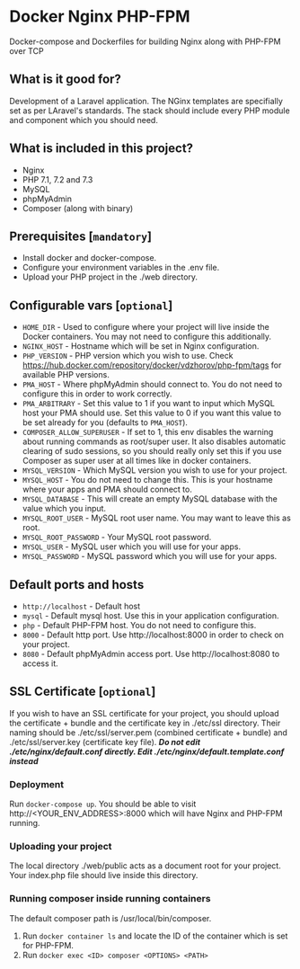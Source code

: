 # Docker Nginx PHP-FPM

Docker-compose and Dockerfiles for building Nginx along with PHP-FPM over TCP

## What is it good for?

Development of a Laravel application. The NGinx templates are specifially set as per LAravel's standards. The stack should include every PHP module and component which you should need.

## What is included in this project?

* Nginx
* PHP 7.1, 7.2 and 7.3
* MySQL
* phpMyAdmin
* Composer (along with binary)

## Prerequisites [`mandatory`]

* Install docker and docker-compose.
* Configure your environment variables in the .env file.
* Upload your PHP project in the ./web directory.

## Configurable vars [`optional`]

* `HOME_DIR` - Used to configure where your project will live inside the Docker containers. You may not need to configure this additionally.
* `NGINX_HOST` -  Hostname which will be set in Nginx configuration.
* `PHP_VERSION` - PHP version which you wish to use. Check https://hub.docker.com/repository/docker/vdzhorov/php-fpm/tags for available PHP versions.
* `PMA_HOST` - Where phpMyAdmin should connect to. You do not need to configure this in order to work correctly.
* `PMA_ARBITRARY` - Set this value to 1 if you want to input which MySQL host your PMA should use. Set this value to 0 if you want this value to be set already for you (defaults to `PMA_HOST`).
* `COMPOSER_ALLOW_SUPERUSER` - If set to 1, this env disables the warning about running commands as root/super user. It also disables automatic clearing of sudo sessions, so you should really only set this if you use Composer as super user at all times like in docker containers.
* `MYSQL_VERSION` - Which MySQL version you wish to use for your project.
* `MYSQL_HOST` - You do not need to change this. This is your hostname where your apps and PMA should connect to.
* `MYSQL_DATABASE` - This will create an empty MySQL database with the value which you input.
* `MYSQL_ROOT_USER` - MySQL root user name. You may want to leave this as root.
* `MYSQL_ROOT_PASSWORD` - Your MySQL root password.
* `MYSQL_USER` - MySQL user which you will use for your apps.
* `MYSQL_PASSWORD` - MySQL password which you will use for your apps.

## Default ports and hosts

* `http://localhost` - Default host
* `mysql` - Default mysql host. Use this in your application configuration.
* `php` - Default PHP-FPM host. You do not need to configure this.
* `8000` - Default http port. Use http://localhost:8000 in order to check on your project.
* `8080` - Default phpMyAdmin access port. Use http://localhost:8080 to access it.

## SSL Certificate [`optional`]

If you wish to have an SSL certificate for your project, you should upload the certificate + bundle and the certificate key in ./etc/ssl directory. Their naming should be ./etc/ssl/server.pem (combined certificate + bundle) and  ./etc/ssl/server.key (certificate key file). ***Do not edit ./etc/nginx/default.conf directly. Edit ./etc/nginx/default.template.conf instead*** 

### Deployment

Run ```docker-compose up```. You should be able to visit http://<YOUR_ENV_ADDRESS>:8000 which will have Nginx and PHP-FPM running.

### Uploading your project

The local directory ./web/public acts as a document root for your project. Your index.php file should live inside this directory.

### Running composer inside running containers

The default composer path is /usr/local/bin/composer.

1. Run ```docker container ls``` and locate the ID of the container which is set for PHP-FPM.
2. Run ```docker exec <ID> composer <OPTIONS> <PATH>```
